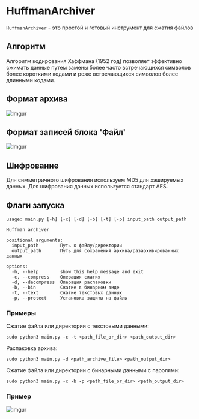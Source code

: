 # HuffmanArchiver
`HuffmanArchiver` - это простой и готовый инструмент для сжатия файлов

## Алгоритм
Алгоритм кодирования Хаффмана (1952 год) позволяет эффективно сжимать 
данные путем замены более часто встречающихся символов более короткими 
кодами и реже встречающихся символов более длинными кодами.

## Формат архива
![Imgur](https://i.imgur.com/5s3oYg5.png)
## Формат записей блока 'Файл'
![Imgur](https://i.imgur.com/V9ErGiV.png)

## Шифрование
Для симметричного шифрования используем MD5 для хэшируемых данных. Для шифрования данных используется стандарт AES.

## Флаги запуска
```
usage: main.py [-h] [-c] [-d] [-b] [-t] [-p] input_path output_path

Huffman archiver

positional arguments:
  input_path        Путь к файлу/директории
  output_path       Путь для сохранения архива/разархивированных данных

options:
  -h, --help        show this help message and exit
  -c, --compress    Операция сжатия
  -d, --decompress  Операция распаковки
  -b, --bin         Сжатие в бинарном виде
  -t, --text        Сжатие текстовых данных
  -p, --protect     Установка защиты на файлы
```

### Примеры
Сжатие файла или директории с текстовыми данными:
```
sudo python3 main.py -c -t <path_file_or_dir> <path_output_dir>
```
Распаковка архива:
```
sudo python3 main.py -d <path_archive_file> <path_output_dir>
```
Сжатие файла или директории с бинарными данными с паролями:
```
sudo python3 main.py -c -b -p <path_file_or_dir> <path_output_dir>
```

### Пример
![imgur](https://i.imgur.com/8eIntTl.png)
